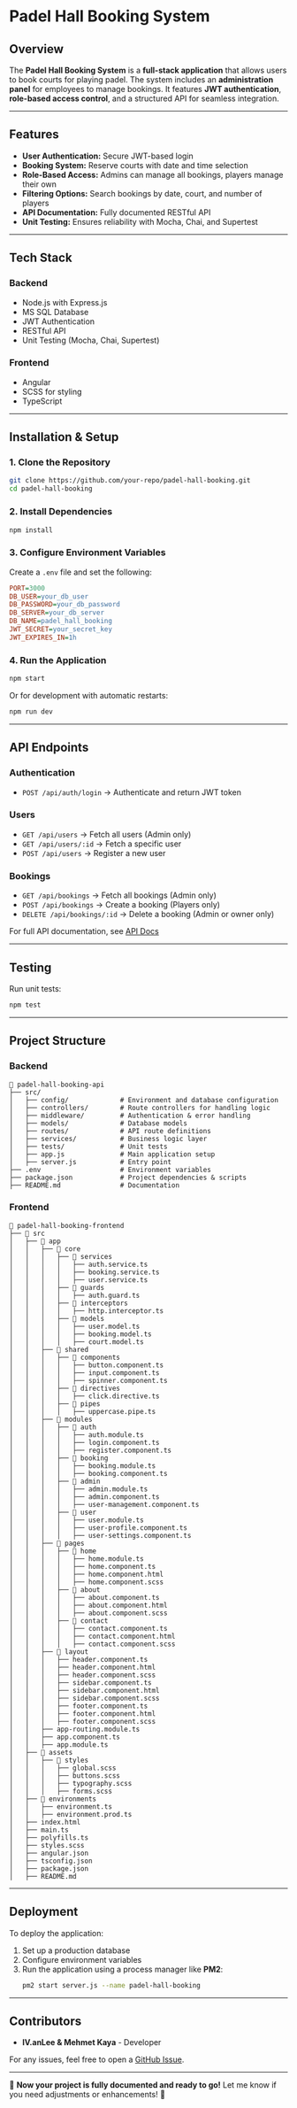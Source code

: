 # Padel Hall Booking System

## Overview
The **Padel Hall Booking System** is a **full-stack application** that allows users to book courts for playing padel. The system includes an **administration panel** for employees to manage bookings. It features **JWT authentication**, **role-based access control**, and a structured API for seamless integration.

---

## Features
- **User Authentication:** Secure JWT-based login
- **Booking System:** Reserve courts with date and time selection
- **Role-Based Access:** Admins can manage all bookings, players manage their own
- **Filtering Options:** Search bookings by date, court, and number of players
- **API Documentation:** Fully documented RESTful API
- **Unit Testing:** Ensures reliability with Mocha, Chai, and Supertest

---

## Tech Stack
### **Backend**
- Node.js with Express.js
- MS SQL Database
- JWT Authentication
- RESTful API
- Unit Testing (Mocha, Chai, Supertest)

### **Frontend**
- Angular
- SCSS for styling
- TypeScript

---

## Installation & Setup
### **1. Clone the Repository**
```sh
git clone https://github.com/your-repo/padel-hall-booking.git
cd padel-hall-booking
```

### **2. Install Dependencies**
```sh
npm install
```

### **3. Configure Environment Variables**
Create a `.env` file and set the following:
```ini
PORT=3000
DB_USER=your_db_user
DB_PASSWORD=your_db_password
DB_SERVER=your_db_server
DB_NAME=padel_hall_booking
JWT_SECRET=your_secret_key
JWT_EXPIRES_IN=1h
```

### **4. Run the Application**
```sh
npm start
```
Or for development with automatic restarts:
```sh
npm run dev
```

---

## API Endpoints
### **Authentication**
- `POST /api/auth/login` → Authenticate and return JWT token

### **Users**
- `GET /api/users` → Fetch all users (Admin only)
- `GET /api/users/:id` → Fetch a specific user
- `POST /api/users` → Register a new user

### **Bookings**
- `GET /api/bookings` → Fetch all bookings (Admin only)
- `POST /api/bookings` → Create a booking (Players only)
- `DELETE /api/bookings/:id` → Delete a booking (Admin or owner only)

For full API documentation, see [API Docs](./api-documentation.md)

---

## Testing
Run unit tests:
```sh
npm test
```

---

## Project Structure

### **Backend**
```
📂 padel-hall-booking-api
├── src/
│   ├── config/             # Environment and database configuration
│   ├── controllers/        # Route controllers for handling logic
│   ├── middleware/         # Authentication & error handling
│   ├── models/             # Database models
│   ├── routes/             # API route definitions
│   ├── services/           # Business logic layer
│   ├── tests/              # Unit tests
│   ├── app.js              # Main application setup
│   ├── server.js           # Entry point
├── .env                    # Environment variables
├── package.json            # Project dependencies & scripts
├── README.md               # Documentation
```

### **Frontend**
```
📂 padel-hall-booking-frontend
├── 📂 src
│   ├── 📂 app
│   │   ├── 📂 core
│   │   │   ├── 📂 services
│   │   │   │   ├── auth.service.ts
│   │   │   │   ├── booking.service.ts
│   │   │   │   ├── user.service.ts
│   │   │   ├── 📂 guards
│   │   │   │   ├── auth.guard.ts
│   │   │   ├── 📂 interceptors
│   │   │   │   ├── http.interceptor.ts
│   │   │   ├── 📂 models
│   │   │   │   ├── user.model.ts
│   │   │   │   ├── booking.model.ts
│   │   │   │   ├── court.model.ts
│   │   ├── 📂 shared
│   │   │   ├── 📂 components
│   │   │   │   ├── button.component.ts
│   │   │   │   ├── input.component.ts
│   │   │   │   ├── spinner.component.ts
│   │   │   ├── 📂 directives
│   │   │   │   ├── click.directive.ts
│   │   │   ├── 📂 pipes
│   │   │   │   ├── uppercase.pipe.ts
│   │   ├── 📂 modules
│   │   │   ├── 📂 auth
│   │   │   │   ├── auth.module.ts
│   │   │   │   ├── login.component.ts
│   │   │   │   ├── register.component.ts
│   │   │   ├── 📂 booking
│   │   │   │   ├── booking.module.ts
│   │   │   │   ├── booking.component.ts
│   │   │   ├── 📂 admin
│   │   │   │   ├── admin.module.ts
│   │   │   │   ├── admin.component.ts
│   │   │   │   ├── user-management.component.ts
│   │   │   ├── 📂 user
│   │   │   │   ├── user.module.ts
│   │   │   │   ├── user-profile.component.ts
│   │   │   │   ├── user-settings.component.ts
│   │   ├── 📂 pages
│   │   │   ├── 📂 home
│   │   │   │   ├── home.module.ts
│   │   │   │   ├── home.component.ts
│   │   │   │   ├── home.component.html
│   │   │   │   ├── home.component.scss
│   │   │   ├── 📂 about
│   │   │   │   ├── about.component.ts
│   │   │   │   ├── about.component.html
│   │   │   │   ├── about.component.scss
│   │   │   ├── 📂 contact
│   │   │   │   ├── contact.component.ts
│   │   │   │   ├── contact.component.html
│   │   │   │   ├── contact.component.scss
│   │   ├── 📂 layout
│   │   │   ├── header.component.ts
│   │   │   ├── header.component.html
│   │   │   ├── header.component.scss
│   │   │   ├── sidebar.component.ts
│   │   │   ├── sidebar.component.html
│   │   │   ├── sidebar.component.scss
│   │   │   ├── footer.component.ts
│   │   │   ├── footer.component.html
│   │   │   ├── footer.component.scss
│   │   ├── app-routing.module.ts
│   │   ├── app.component.ts
│   │   ├── app.module.ts
│   ├── 📂 assets
│   │   ├── 📂 styles
│   │   │   ├── global.scss
│   │   │   ├── buttons.scss
│   │   │   ├── typography.scss
│   │   │   ├── forms.scss
│   ├── 📂 environments
│   │   ├── environment.ts
│   │   ├── environment.prod.ts
│   ├── index.html
│   ├── main.ts
│   ├── polyfills.ts
│   ├── styles.scss
│   ├── angular.json
│   ├── tsconfig.json
│   ├── package.json
│   ├── README.md
```

---

## Deployment
To deploy the application:
1. Set up a production database
2. Configure environment variables
3. Run the application using a process manager like **PM2**:
   ```sh
   pm2 start server.js --name padel-hall-booking
   ```

---

## Contributors
- **IV.anLee & Mehmet Kaya** - Developer

For any issues, feel free to open a [GitHub Issue](https://github.com/your-repo/issues).

---

🚀 **Now your project is fully documented and ready to go!** Let me know if you need adjustments or enhancements! 🎯

